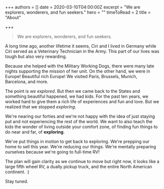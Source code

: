 +++
authors = []
date = 2020-03-10T04:00:00Z
excerpt = "We are explorers, wonderers, and fun seekers."
hero = ""
timeToRead = 2
title = "About"

+++
> We are explorers, wonderers, and fun seekers.

A long time ago, another lifetime it seems, Ciri and I lived in Germany while Ciri served as a Veterinary Technician in the Army. This part of our lives was tough but also very rewarding.

Because she helped with the Military Working Dogs, there were many late nights supporting the mission of her unit. On the other hand, we were in Europe! Beautiful rich Europe! We visited Paris, Brussels, Munich, Barcelona, and more.

The point is _we explored_. But then we came back to the States and something beautiful happened, we had kids. For the past ten years, we worked hard to give them a rich life of experiences and fun and love. But we realized that we stopped _exploring_.

We're nearing our forties and we're not happy with the idea of just staying put and not experiencing the rest of the world. We want to also teach the kids the wonder of living outside your comfort zone, of finding fun things to do near and far, of **exploring**.

We've put things in motion to get back to exploring. We're prepping our home to sell this year. We're reducing our things. We're mentally preparing ourselves because we're going to full-time RV!

The plan will gain clarity as we continue to move but right now, it looks like a large fifth wheel RV, a dually pickup truck, and the entire North American continent. :)

Stay tuned.